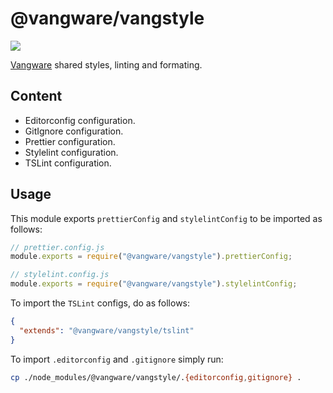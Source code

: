 # @vangware/vangstyle

![](https://i.imgur.com/Y0FMZDv.png)

[Vangware](https://vangware.com) shared styles, linting and formating.

## Content

- Editorconfig configuration.
- GitIgnore configuration.
- Prettier configuration.
- Stylelint configuration.
- TSLint configuration.

## Usage

This module exports `prettierConfig` and `stylelintConfig` to be imported as follows:

```js
// prettier.config.js
module.exports = require("@vangware/vangstyle").prettierConfig;

// stylelint.config.js
module.exports = require("@vangware/vangstyle").stylelintConfig;
```

To import the `TSLint` configs, do as follows:

```json
{
  "extends": "@vangware/vangstyle/tslint"
}
```

To import `.editorconfig` and `.gitignore` simply run:

```sh
cp ./node_modules/@vangware/vangstyle/.{editorconfig,gitignore} .
```
